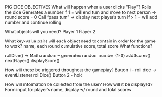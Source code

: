 PIG DICE OBJECTIVES
What will happen when a user clicks "Play"?
Rolls the dice
Generates a number
If 1 = will end turn and move to next person → round score = 0
Call “pass turn” → display next player’s turn
If > 1 = will add number and continue rolling

What objects will you need?
Player 1
Player 2

What key-value pairs will each object need to contain in order for the game to work?
name, each round cumulative score, total score
What functions?

rollDice() → Math.random – generates random number (1-6)
addScores()
nextPlayer()
displayScore()

How will these be triggered throughout the gameplay?
Button 1 - roll dice → eventListener rollDice()
Button 2 - hold

How will information be collected from the user? How will it be displayed?
Form input for player’s name, display w/ round and total scores
